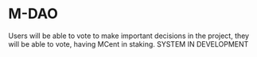 # M-DAO
Users will be able to vote to make important decisions in the project, they will be able to vote, having MCent in staking.
SYSTEM IN DEVELOPMENT

